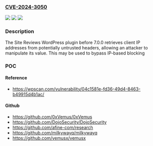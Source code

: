 ### [CVE-2024-3050](https://cve.mitre.org/cgi-bin/cvename.cgi?name=CVE-2024-3050)
![](https://img.shields.io/static/v1?label=Product&message=Site%20Reviews&color=blue)
![](https://img.shields.io/static/v1?label=Version&message=0%3C%207.0.0%20&color=brighgreen)
![](https://img.shields.io/static/v1?label=Vulnerability&message=CWE-290%20Authentication%20Bypass%20by%20Spoofing&color=brighgreen)

### Description

The Site Reviews WordPress plugin before 7.0.0 retrieves client IP addresses from potentially untrusted headers, allowing an attacker to manipulate its value. This may be used to bypass IP-based blocking

### POC

#### Reference
- https://wpscan.com/vulnerability/04c1581e-fd36-49d4-8463-b49915d4b1ac/

#### Github
- https://github.com/0xVemus/0xVemus
- https://github.com/DojoSecurity/DojoSecurity
- https://github.com/afine-com/research
- https://github.com/milkywayq/milkywayq
- https://github.com/vemusx/vemusx

